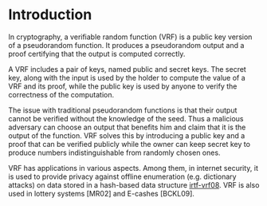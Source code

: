 # Introduction
In cryptography, a verifiable random function (VRF) is a public key version of a pseudorandom function. It produces a pseudorandom output and a proof certifying that the output is computed correctly. 

A VRF includes a pair of keys, named public and secret keys. The secret key, along with the input is used by the holder to compute the value of a VRF and its proof, while the public key is used by anyone to verify the correctness of the computation.

The issue with traditional pseudorandom functions is that their output cannot be verified without the knowledge of the seed. Thus a malicious adversary can choose an output that benefits him and claim that it is the output of the function. VRF solves this by introducing a public key and a proof that can be verified publicly while the owner can keep secret key to produce numbers indistinguishable from randomly chosen ones.

VRF has applications in various aspects. Among them, in internet security, it is used to provide privacy against offline enumeration (e.g. dictionary attacks) on data stored in a hash-based data structure [irtf-vrf08](https://datatracker.ietf.org/doc/html/draft-irtf-cfrg-vrf-08). VRF is also used in lottery systems [MR02] and E-cashes [BCKL09].

